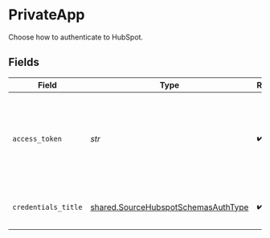 # PrivateApp

Choose how to authenticate to HubSpot.


## Fields

| Field                                                                                                                                              | Type                                                                                                                                               | Required                                                                                                                                           | Description                                                                                                                                        |
| -------------------------------------------------------------------------------------------------------------------------------------------------- | -------------------------------------------------------------------------------------------------------------------------------------------------- | -------------------------------------------------------------------------------------------------------------------------------------------------- | -------------------------------------------------------------------------------------------------------------------------------------------------- |
| `access_token`                                                                                                                                     | *str*                                                                                                                                              | :heavy_check_mark:                                                                                                                                 | HubSpot Access token. See the <a href="https://developers.hubspot.com/docs/api/private-apps">Hubspot docs</a> if you need help finding this token. |
| `credentials_title`                                                                                                                                | [shared.SourceHubspotSchemasAuthType](../../models/shared/sourcehubspotschemasauthtype.md)                                                         | :heavy_check_mark:                                                                                                                                 | Name of the credentials set                                                                                                                        |